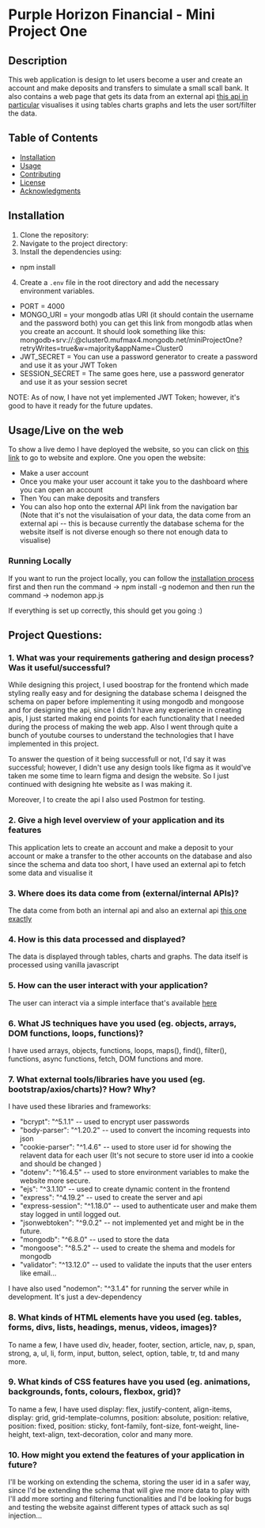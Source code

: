 # Purple Horizon Financial - Mini Project One

## Description

This web application is design to let users become a user and create an account and make deposits and transfers to simulate a small scall bank.
It also contains a web page that gets its data from an external api [this api in particular](https://api.sampleapis.com/fakebank/accounts) visualises it using tables charts graphs and lets the user sort/filter the data.

## Table of Contents

- [Installation](#installation)
- [Usage](#usage)
- [Contributing](#contributing)
- [License](#license)
- [Acknowledgments](#acknowledgments)

## Installation

1. Clone the repository:
2. Navigate to the project directory:
3. Install the dependencies using:

- npm install

4. Create a `.env` file in the root directory and add the necessary environment variables.

- PORT = 4000
- MONGO_URI = your mongodb atlas URI (it should contain the username and the password both) you can get this link from mongodb atlas when you create an account. It should look something like this: mongodb+srv://<username>:<password>@cluster0.mufmax4.mongodb.net/miniProjectOne?retryWrites=true&w=majority&appName=Cluster0
- JWT_SECRET = You can use a password generator to create a password and use it as your JWT Token
- SESSION_SECRET = The same goes here, use a password generator and use it as your session secret

NOTE: As of now, I have not yet implemented JWT Token; however, it's good to have it ready for the future updates.

## Usage/Live on the web

To show a live demo I have deployed the website, so you can click on [this link](https://mini-project-one-two.vercel.app/) to go to website and explore.
One you open the website:

- Make a user account
- Once you make your user account it take you to the dashboard where you can open an account
- Then You can make deposits and transfers
- You can also hop onto the external API link from the navigation bar (Note that it's not the visulaisation of your data, the data come from an external api -- this is because currently the database schema for the website itself is not diverse enough so there not enough data to visualise)

### Running Locally

If you want to run the project locally, you can follow the [installation process](#installation) first and then run the command -> npm install -g nodemon and then run the command -> nodemon app.js

If everything is set up correctly, this should get you going :)

## Project Questions:

### 1. What was your requirements gathering and design process? Was it useful/successful?

While designing this project, I used boostrap for the frontend which made styling really easy and for designing the database schema I deisgned the schema on paper before implementing it using mongodb and mongoose and for designing the api, since I didn't have any experience in creating apis, I just started making end points for each functionality that I needed during the process of making the web app. Also I went through quite a bunch of youtube courses to understand the technologies that I have implemented in this project.

To answer the question of it being successfull or not, I'd say it was successful; however, I didn't use any design tools like figma as it would've taken me some time to learn figma and design the website. So I just continued with designing hte website as I was making it.

Moreover, I to create the api I also used Postmon for testing.

### 2. Give a high level overview of your application and its features

This application lets to create an account and make a deposit to your account or make a transfer to the other accounts on the database and also since the schema and data too short, I have used an external api to fetch some data and visualise it

### 3. Where does its data come from (external/internal APIs)?

The data come from both an internal api and also an external api [this one exactly](https://api.sampleapis.com/fakebank/accounts)

### 4. How is this data processed and displayed?

The data is displayed through tables, charts and graphs. The data itself is processed using vanilla javascript

### 5. How can the user interact with your application?

The user can interact via a simple interface that's available [here](https://mini-project-one-two.vercel.app/)

### 6. What JS techniques have you used (eg. objects, arrays, DOM functions, loops, functions)?

I have used arrays, objects, functions, loops, maps(), find(), filter(), functions, async functions, fetch, DOM functions and more.

### 7. What external tools/libraries have you used (eg. bootstrap/axios/charts)? How? Why?

I have used these libraries and frameworks:

- "bcrypt": "^5.1.1" -- used to encrypt user passwords
- "body-parser": "^1.20.2" -- used to convert the incoming requests into json
- "cookie-parser": "^1.4.6" -- used to store user id for showing the relavent data for each user (It's not secure to store user id into a cookie and should be changed )
- "dotenv": "^16.4.5" -- used to store environment variables to make the website more secure.
- "ejs": "^3.1.10" -- used to create dynamic content in the frontend
- "express": "^4.19.2" -- used to create the server and api
- "express-session": "^1.18.0" -- used to authenticate user and make them stay logged in until logged out.
- "jsonwebtoken": "^9.0.2" -- not implemented yet and might be in the future.
- "mongodb": "^6.8.0" -- used to store the data
- "mongoose": "^8.5.2" -- used to create the shema and models for mongodb
- "validator": "^13.12.0" -- used to validate the inputs that the user enters like email...

I have also used "nodemon": "^3.1.4" for running the server while in development. It's just a dev-dependency

### 8. What kinds of HTML elements have you used (eg. tables, forms, divs, lists, headings, menus, videos, images)?

To name a few, I have used div, header, footer, section, article, nav, p, span, strong, a, ul, li, form, input, button, select, option, table, tr, td and many more.

### 9. What kinds of CSS features have you used (eg. animations, backgrounds, fonts, colours, flexbox, grid)?

To name a few, I have used display: flex, justify-content, align-items, display: grid, grid-template-columns, position: absolute, position: relative, position: fixed, position: sticky, font-family, font-size, font-weight, line-height, text-align, text-decoration, color and many more.

### 10. How might you extend the features of your application in future?

I'll be working on extending the schema, storing the user id in a safer way, since I'd be extending the schema that will give me more data to play with I'll add more sorting and filtering functionalities and I'd be looking for bugs and testing the website against different types of attack such as sql injection...
